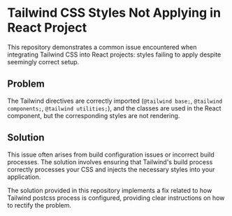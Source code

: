 # Tailwind CSS Styles Not Applying in React Project

This repository demonstrates a common issue encountered when integrating Tailwind CSS into React projects: styles failing to apply despite seemingly correct setup.

## Problem

The Tailwind directives are correctly imported (`@tailwind base;`, `@tailwind components;`, `@tailwind utilities;`), and the classes are used in the React component, but the corresponding styles are not rendering.

## Solution

This issue often arises from build configuration issues or incorrect build processes. The solution involves ensuring that Tailwind's build process correctly processes your CSS and injects the necessary styles into your application.

The solution provided in this repository implements a fix related to how Tailwind postcss process is configured, providing clear instructions on how to rectify the problem.